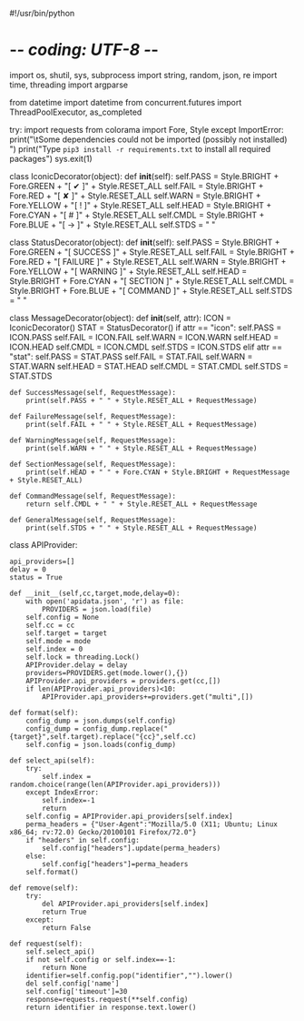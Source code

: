 #!/usr/bin/python
# -*- coding: UTF-8 -*-

import os, shutil, sys, subprocess
import string, random, json, re
import time, threading
import argparse

from datetime import datetime
from concurrent.futures import ThreadPoolExecutor, as_completed


try:
    import requests
    from colorama import Fore, Style
except ImportError:
    print("\tSome dependencies could not be imported (possibly not installed) ")
    print("Type `pip3 install -r requirements.txt` to install all required packages")
    sys.exit(1)

class IconicDecorator(object):
    def __init__(self):
        self.PASS = Style.BRIGHT + Fore.GREEN + "[ ✔ ]" + Style.RESET_ALL
        self.FAIL = Style.BRIGHT + Fore.RED + "[ ✘ ]" + Style.RESET_ALL
        self.WARN = Style.BRIGHT + Fore.YELLOW + "[ ! ]" + Style.RESET_ALL
        self.HEAD = Style.BRIGHT + Fore.CYAN + "[ # ]" + Style.RESET_ALL
        self.CMDL = Style.BRIGHT + Fore.BLUE + "[ → ]" + Style.RESET_ALL
        self.STDS = "     "

class StatusDecorator(object):
    def __init__(self):
        self.PASS = Style.BRIGHT + Fore.GREEN + "[ SUCCESS ]" + Style.RESET_ALL
        self.FAIL = Style.BRIGHT + Fore.RED + "[ FAILURE ]" + Style.RESET_ALL
        self.WARN = Style.BRIGHT + Fore.YELLOW + "[ WARNING ]" + Style.RESET_ALL
        self.HEAD = Style.BRIGHT + Fore.CYAN + "[ SECTION ]" + Style.RESET_ALL
        self.CMDL = Style.BRIGHT + Fore.BLUE + "[ COMMAND ]" + Style.RESET_ALL
        self.STDS = "           "

class MessageDecorator(object):
    def __init__(self, attr):
        ICON = IconicDecorator()
        STAT = StatusDecorator()
        if attr == "icon":
            self.PASS = ICON.PASS
            self.FAIL = ICON.FAIL
            self.WARN = ICON.WARN
            self.HEAD = ICON.HEAD
            self.CMDL = ICON.CMDL
            self.STDS = ICON.STDS
        elif attr == "stat":
            self.PASS = STAT.PASS
            self.FAIL = STAT.FAIL
            self.WARN = STAT.WARN
            self.HEAD = STAT.HEAD
            self.CMDL = STAT.CMDL
            self.STDS = STAT.STDS

    def SuccessMessage(self, RequestMessage):
        print(self.PASS + " " + Style.RESET_ALL + RequestMessage)

    def FailureMessage(self, RequestMessage):
        print(self.FAIL + " " + Style.RESET_ALL + RequestMessage)

    def WarningMessage(self, RequestMessage):
        print(self.WARN + " " + Style.RESET_ALL + RequestMessage)

    def SectionMessage(self, RequestMessage):
        print(self.HEAD + " " + Fore.CYAN + Style.BRIGHT + RequestMessage + Style.RESET_ALL)

    def CommandMessage(self, RequestMessage):
        return self.CMDL + " " + Style.RESET_ALL + RequestMessage

    def GeneralMessage(self, RequestMessage):
        print(self.STDS + " " + Style.RESET_ALL + RequestMessage)


class APIProvider:

    api_providers=[]
    delay = 0
    status = True

    def __init__(self,cc,target,mode,delay=0):
        with open('apidata.json', 'r') as file:
            PROVIDERS = json.load(file)
        self.config = None
        self.cc = cc
        self.target = target
        self.mode = mode
        self.index = 0
        self.lock = threading.Lock()
        APIProvider.delay = delay
        providers=PROVIDERS.get(mode.lower(),{})
        APIProvider.api_providers = providers.get(cc,[])
        if len(APIProvider.api_providers)<10:
            APIProvider.api_providers+=providers.get("multi",[])

    def format(self):
        config_dump = json.dumps(self.config)
        config_dump = config_dump.replace("{target}",self.target).replace("{cc}",self.cc)
        self.config = json.loads(config_dump)

    def select_api(self):
        try:
            self.index = random.choice(range(len(APIProvider.api_providers)))
        except IndexError:
            self.index=-1
            return
        self.config = APIProvider.api_providers[self.index]
        perma_headers = {"User-Agent":"Mozilla/5.0 (X11; Ubuntu; Linux x86_64; rv:72.0) Gecko/20100101 Firefox/72.0"}
        if "headers" in self.config:
            self.config["headers"].update(perma_headers)
        else:
            self.config["headers"]=perma_headers
        self.format()

    def remove(self):
        try:
            del APIProvider.api_providers[self.index]
            return True
        except:
            return False

    def request(self):
        self.select_api()
        if not self.config or self.index==-1:
            return None
        identifier=self.config.pop("identifier","").lower()
        del self.config['name']
        self.config['timeout']=30
        response=requests.request(**self.config)
        return identifier in response.text.lower()
